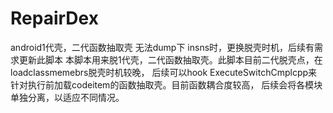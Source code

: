 # RepairDex
android1代壳，二代函数抽取壳
无法dump下 insns时，更换脱壳时机，后续有需求更新此脚本
本脚本用来脱1代壳，二代函数抽取壳。此脚本目前二代脱壳点，在loadclassmemebrs脱壳时机较晚，
后续可以hook ExecuteSwitchCmplcpp来针对执行前加载codeitem的函数抽取壳。目前函数耦合度较高，
后续会将各模块单独分离，以适应不同情况。
